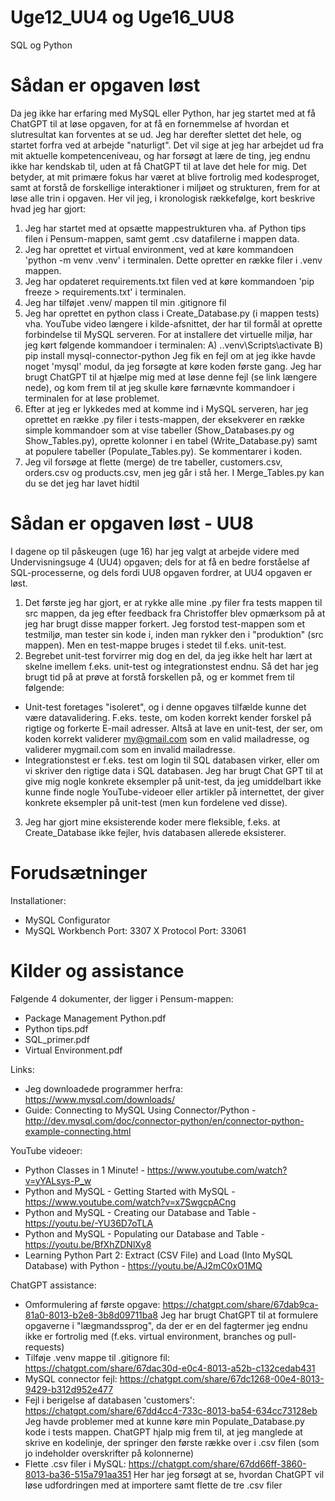# Uge12_UU4 og Uge16_UU8
 SQL og Python

 # Sådan er opgaven løst
 Da jeg ikke har erfaring med MySQL eller Python, har jeg startet med at få ChatGPT til at løse opgaven, for at få en fornemmelse af hvordan et slutresultat kan forventes at se ud. Jeg har derefter slettet det hele, og startet forfra ved at arbejde "naturligt". Det vil sige at jeg har arbejdet ud fra mit aktuelle kompetenceniveau, og har forsøgt at lære de ting, jeg endnu ikke har kendskab til, uden at få ChatGPT til at lave det hele for mig. Det betyder, at mit primære fokus har været at blive fortrolig med kodesproget, samt at forstå de forskellige interaktioner i miljøet og strukturen, frem for at løse alle trin i opgaven.
 Her vil jeg, i kronologisk rækkefølge, kort beskrive hvad jeg har gjort:
 1. Jeg har startet med at opsætte mappestrukturen vha. af Python tips filen i Pensum-mappen, samt gemt .csv datafilerne i mappen data.
 2. Jeg har oprettet et virtual environment, ved at køre kommandoen 'python -m venv .venv' i terminalen. Dette opretter en række filer i .venv mappen.
 3. Jeg har opdateret requirements.txt filen ved at køre kommandoen 'pip freeze > requirements.txt' i terminalen.
 4. Jeg har tilføjet .venv/ mappen til min .gitignore fil
 5. Jeg har oprettet en python class i Create_Database.py (i mappen tests) vha. YouTube video længere i kilde-afsnittet, der har til formål at oprette forbindelse til MySQL serveren. For at installere det virtuelle miljø, har jeg kørt følgende kommandoer i terminalen:
 A) .\.venv\Scripts\activate
 B) pip install mysql-connector-python
 Jeg fik en fejl om at jeg ikke havde noget 'mysql' modul, da jeg forsøgte at køre koden første gang. Jeg har brugt ChatGPT til at hjælpe mig med at løse denne fejl (se link længere nede), og kom frem til at jeg skulle køre førnævnte kommandoer i terminalen for at løse problemet.
 6. Efter at jeg er lykkedes med at komme ind i MySQL serveren, har jeg oprettet en række .py filer i tests-mappen, der eksekverer en række simple kommandoer som at vise tabeller (Show_Databases.py og Show_Tables.py), oprette kolonner i en tabel (Write_Database.py) samt at populere tabeller (Populate_Tables.py). Se kommentarer i koden.
 7. Jeg vil forsøge at flette (merge) de tre tabeller, customers.csv, orders.csv og products.csv, men jeg går i stå her. I Merge_Tables.py kan du se det jeg har lavet hidtil

 # Sådan er opgaven løst - UU8
 I dagene op til påskeugen (uge 16) har jeg valgt at arbejde videre med Undervisningsuge 4 (UU4) opgaven; dels for at få en bedre forståelse af SQL-processerne, og dels fordi UU8 opgaven fordrer, at UU4 opgaven er løst.
 1. Det første jeg har gjort, er at rykke alle mine .py filer fra tests mappen til src mappen, da jeg efter feedback fra Christoffer blev opmærksom på at jeg har brugt disse mapper forkert. Jeg forstod test-mappen som et testmiljø, man tester sin kode i, inden man rykker den i "produktion" (src mappen). Men en test-mappe bruges i stedet til f.eks. unit-test.
 2. Begrebet unit-test forvirrer mig dog en del, da jeg ikke helt har lært at skelne imellem f.eks. unit-test og integrationstest endnu. Så det har jeg brugt tid på at prøve at forstå forskellen på, og er kommet frem til følgende:
 - Unit-test foretages "isoleret", og i denne opgaves tilfælde kunne det være datavalidering. F.eks. teste, om koden korrekt kender forskel på rigtige og forkerte E-mail adresser. Altså at lave en unit-test, der ser, om koden korrekt validerer my@gmail.com som en valid mailadresse, og validerer mygmail.com som en invalid mailadresse.
 - Integrationstest er f.eks. test om login til SQL databasen virker, eller om vi skriver den rigtige data i SQL databasen.
 Jeg har brugt Chat GPT til at give mig nogle konkrete eksempler på unit-test, da jeg umiddelbart ikke kunne finde nogle YouTube-videoer eller artikler på internettet, der giver konkrete eksempler på unit-test (men kun fordelene ved disse).
 3. Jeg har gjort mine eksisterende koder mere fleksible, f.eks. at Create_Database ikke fejler, hvis databasen allerede eksisterer.

 # Forudsætninger
 Installationer:
 - MySQL Configurator
 - MySQL Workbench
 Port: 3307
 X Protocol Port: 33061

 # Kilder og assistance
 Følgende 4 dokumenter, der ligger i Pensum-mappen:
 - Package Management Python.pdf
 - Python tips.pdf
 - SQL_primer.pdf
 - Virtual Environment.pdf

 Links:
 - Jeg downloadede programmer herfra: https://www.mysql.com/downloads/
 - Guide: Connecting to MySQL Using Connector/Python - http://dev.mysql.com/doc/connector-python/en/connector-python-example-connecting.html

 YouTube videoer:
 - Python Classes in 1 Minute! - https://www.youtube.com/watch?v=yYALsys-P_w
 - Python and MySQL - Getting Started with MySQL - https://www.youtube.com/watch?v=x7SwgcpACng
 - Python and MySQL - Creating our Database and Table - https://youtu.be/-YU36D7oTLA
 - Python and MySQL - Populating our Database and Table - https://youtu.be/BfXhZDNlXy8
 - Learning Python Part 2: Extract (CSV File) and Load (Into MySQL Database) with Python - https://youtu.be/AJ2mC0xO1MQ

 ChatGPT assistance:
 - Omformulering af første opgave: https://chatgpt.com/share/67dab9ca-81a0-8013-b2e8-3b8d09711ba8
     Jeg har brugt ChatGPT til at formulere opgaverne i "lægmandssprog", da der er en del fagtermer jeg endnu ikke er fortrolig med (f.eks. virtual environment, branches og pull-requests)
 - Tilføje .venv mappe til .gitignore fil: https://chatgpt.com/share/67dac30d-e0c4-8013-a52b-c132cedab431
 - MySQL connector fejl: https://chatgpt.com/share/67dc1268-00e4-8013-9429-b312d952e477
 - Fejl i berigelse af databasen 'customers': https://chatgpt.com/share/67dd4cc4-733c-8013-ba54-634cc73128eb
     Jeg havde problemer med at kunne køre min Populate_Database.py kode i tests mappen. ChatGPT hjalp mig frem til, at jeg manglede at skrive en kodelinje, der springer den første række over i .csv filen (som jo indeholder overskrifter på kolonnerne)
- Flette .csv filer i MySQL: https://chatgpt.com/share/67dd66ff-3860-8013-ba36-515a791aa351
     Her har jeg forsøgt at se, hvordan ChatGPT vil løse udfordringen med at importere samt flette de tre .csv filer